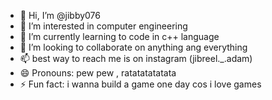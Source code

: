 - 👋 Hi, I’m @jibby076
- 👀 I’m interested in computer engineering
- 🌱 I’m currently learning to code in c++ language
- 💞️ I’m looking to collaborate on anything ang everything
- 📫 best way to reach me is on instagram (jibreel._.adam)
- 😄 Pronouns: pew pew , ratatatatatata
- ⚡ Fun fact: i wanna build a game one day cos i love games

<!---
jibby076/jibby076 is a ✨ special ✨ repository because its `README.md` (this file) appears on your GitHub profile.
You can click the Preview link to take a look at your changes.
--->
